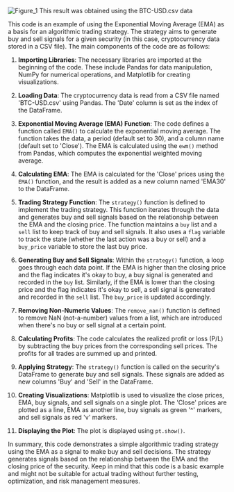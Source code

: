 ![Figure_1](https://github.com/edwardabah29/emastocktradingstrategy/assets/98519652/475d41df-f68a-411a-bf2e-1a8c255c384b)
This result was obtained using the BTC-USD.csv data


This code is an example of using the Exponential Moving Average (EMA) as a basis for an algorithmic trading strategy. The strategy aims to generate buy and sell signals for a given security (in this case, cryptocurrency data stored in a CSV file). The main components of the code are as follows:

1. **Importing Libraries**: The necessary libraries are imported at the beginning of the code. These include Pandas for data manipulation, NumPy for numerical operations, and Matplotlib for creating visualizations.

2. **Loading Data**: The cryptocurrency data is read from a CSV file named 'BTC-USD.csv' using Pandas. The 'Date' column is set as the index of the DataFrame.

3. **Exponential Moving Average (EMA) Function**: The code defines a function called `EMA()` to calculate the exponential moving average. The function takes the data, a period (default set to 30), and a column name (default set to 'Close'). The EMA is calculated using the `ewm()` method from Pandas, which computes the exponential weighted moving average.

4. **Calculating EMA**: The EMA is calculated for the 'Close' prices using the `EMA()` function, and the result is added as a new column named 'EMA30' to the DataFrame.

5. **Trading Strategy Function**: The `strategy()` function is defined to implement the trading strategy. This function iterates through the data and generates buy and sell signals based on the relationship between the EMA and the closing price. The function maintains a `buy` list and a `sell` list to keep track of buy and sell signals. It also uses a `flag` variable to track the state (whether the last action was a buy or sell) and a `buy_price` variable to store the last buy price.

6. **Generating Buy and Sell Signals**: Within the `strategy()` function, a loop goes through each data point. If the EMA is higher than the closing price and the flag indicates it's okay to buy, a buy signal is generated and recorded in the `buy` list. Similarly, if the EMA is lower than the closing price and the flag indicates it's okay to sell, a sell signal is generated and recorded in the `sell` list. The `buy_price` is updated accordingly.

7. **Removing Non-Numeric Values**: The `remove_nan()` function is defined to remove NaN (not-a-number) values from a list, which are introduced when there's no buy or sell signal at a certain point.

8. **Calculating Profits**: The code calculates the realized profit or loss (P/L) by subtracting the buy prices from the corresponding sell prices. The profits for all trades are summed up and printed.

9. **Applying Strategy**: The `strategy()` function is called on the security's DataFrame to generate buy and sell signals. These signals are added as new columns 'Buy' and 'Sell' in the DataFrame.

10. **Creating Visualizations**: Matplotlib is used to visualize the close prices, EMA, buy signals, and sell signals on a single plot. The 'Close' prices are plotted as a line, EMA as another line, buy signals as green '^' markers, and sell signals as red 'v' markers.

11. **Displaying the Plot**: The plot is displayed using `pt.show()`.

In summary, this code demonstrates a simple algorithmic trading strategy using the EMA as a signal to make buy and sell decisions. The strategy generates signals based on the relationship between the EMA and the closing price of the security. Keep in mind that this code is a basic example and might not be suitable for actual trading without further testing, optimization, and risk management measures.
